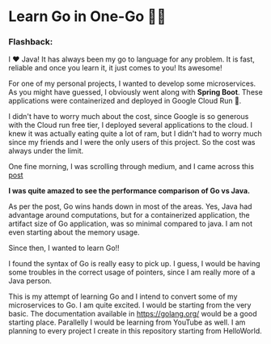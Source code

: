 # Learn Go in One-Go 🐱‍💻

 ### Flashback:
  I ❤️ Java! It has always been my go to language for any problem.  It is fast, reliable and once  you learn it, it just comes to you! Its awesome! 
 
 For one of my personal projects, I wanted to develop some microservices.  As you might have guessed, I obviously went along with **Spring Boot**.  These applications were containerized and deployed in Google Cloud Run 🤍.

I didn't have to worry much about the cost, since Google is so generous with the Cloud run free tier,  I deployed several applications to the cloud. I knew it was actually eating quite a lot of ram, but I didn't had to worry much since my friends and I were the only users of this project. So the cost was always under the limit. 

One fine morning, I was scrolling through medium, and I came across this [post](https://medium.com/@dexterdarwich/comparison-between-java-go-and-rust-fdb21bd5fb7c) 

**I was quite amazed to see the performance comparison of Go vs Java.**  

As per the post,  Go wins hands down in  most of the areas. Yes, Java had advantage around computations, but for a containerized application, the artifact size of Go application, was so minimal compared to java. I am not even starting about the memory usage. 

Since then, I wanted to learn Go!!

I found the syntax of Go is really easy to pick up. I guess, I would be having some troubles in the correct usage of pointers, since I am really more of a Java person.

This is my attempt of learning Go and I intend to convert some of my microservices to Go. 
I am quite excited.  I would be starting from the very basic. The documentation available in https://golang.org/ would be a good starting place. Parallelly I would be learning from YouTube as well. I am planning to every project I create in this repository starting from HelloWorld.  


